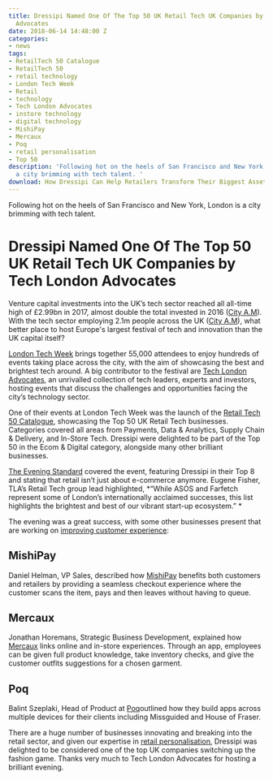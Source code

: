 ```yaml
---
title: Dressipi Named One Of The Top 50 UK Retail Tech UK Companies by Tech London
  Advocates
date: 2018-06-14 14:48:00 Z
categories:
- news
tags:
- RetailTech 50 Catalogue
- RetailTech 50
- retail technology
- London Tech Week
- Retail
- technology
- Tech London Advocates
- instore technology
- digital technology
- MishiPay
- Mercaux
- Poq
- retail personalisation
- Top 50
description: 'Following hot on the heels of San Francisco and New York, London is
  a city brimming with tech talent. '
download: How Dressipi Can Help Retailers Transform Their Biggest Asset
---
```


Following hot on the heels of San Francisco and New York, London is a city brimming with tech talent. 

# Dressipi Named One Of The Top 50 UK Retail Tech UK Companies by Tech London Advocates

Venture capital investments into the UK’s tech sector reached all all-time high of £2.99bn in 2017, almost double the total invested in 2016 ([City A.M](http://www.cityam.com/278258/londons-tech-scene-pulls-record-gbp25bn-2017-venture)). With the tech sector employing 2.1m people across the UK ([City A.M](http://www.cityam.com/287551/new-startup-visas-bring-top-global-talent-londons-tech)), what better place to host Europe's largest festival of tech and innovation than the UK capital itself?

[London Tech Week](https://londontechweek.com/) brings together 55,000 attendees to enjoy hundreds of events taking place across the city, with the aim of showcasing the best and brightest tech around. A big contributor to the festival are [Tech London Advocates](http://www.techlondonadvocates.org.uk/), an unrivalled collection of tech leaders, experts and investors, hosting events that discuss the challenges and opportunities facing the city’s technology sector.



One of their events at London Tech Week was the launch of the [Retail Tech 50 Catalogue](http://www.techlondonadvocates.org.uk/wp-content/uploads/2018/06/RetailTech_Gatefold_Pages.pdf), showcasing the Top 50 UK Retail Tech businesses. Categories covered all areas from Payments, Data & Analytics, Supply Chain & Delivery, and In-Store Tech. Dressipi were delighted to be part of the Top 50 in the Ecom & Digital category, alongside many other brilliant businesses.

[The Evening Standard](https://www.standard.co.uk/tech/tech-london-advocates-retail-tech-start-ups-uk-a3861591.html) covered the event, featuring Dressipi in their Top 8 and stating that retail isn’t just about e-commerce anymore. Eugene Fisher, TLA’s Retail Tech group lead highlighted, *“While ASOS and Farfetch represent some of London’s internationally acclaimed successes, this list highlights the brightest and best of our vibrant start-up ecosystem.” *



The evening was a great success, with some other businesses present that are working on [improving customer experience](https://dressipi.com/solutions/customer-experience/):

## MishiPay

Daniel Helman, VP Sales, described how [MishiPay](https://www.mishipay.com/home) benefits both customers and retailers by providing a seamless checkout experience where the customer scans the item, pays and then leaves without having to queue.

## Mercaux

Jonathan Horemans, Strategic Business Development, explained how [Mercaux](https://mercaux.com/) links online and in-store experiences. Through an app, employees can be given full product knowledge, take inventory checks, and give the customer outfits suggestions for a chosen garment.

## Poq

Balint Szeplaki, Head of Product at [Poq](https://poqcommerce.com/)outlined how they build apps across multiple devices for their clients including Missguided and House of Fraser.


There are a huge number of businesses innovating and breaking into the retail sector, and given our expertise in [retail personalisation](https://dressipi.com/retail-personalisation-case-study/), Dressipi was delighted to be considered one of the top UK companies switching up the fashion game. Thanks very much to Tech London Advocates for hosting a brilliant evening.